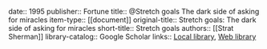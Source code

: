 date:: 1995
publisher:: Fortune
title:: @Stretch goals The dark side of asking for miracles
item-type:: [[document]]
original-title:: Stretch goals: The dark side of asking for miracles
short-title:: Stretch goals
authors:: [[Strat Sherman]]
library-catalog:: Google Scholar
links:: [Local library](zotero://select/library/items/P6NRJ9KA), [Web library](https://www.zotero.org/users/6520516/items/P6NRJ9KA)
